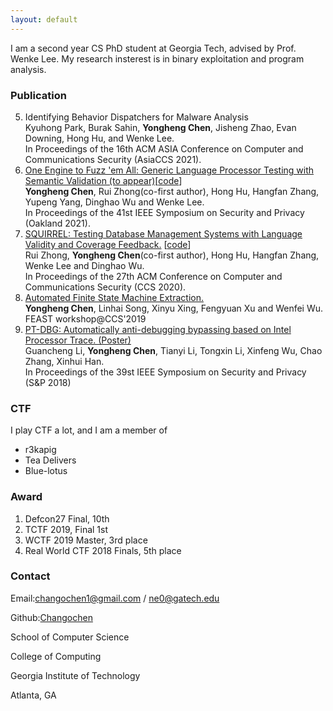 ```yaml
---
layout: default
---
```


I am a second year CS PhD student at Georgia Tech, advised by Prof. Wenke Lee. My research insterest is in binary exploitation and program analysis.

### Publication
5. Identifying Behavior Dispatchers for Malware Analysis <br/>
   Kyuhong Park, Burak Sahin, **Yongheng Chen**, Jisheng Zhao, Evan Downing, Hong Hu, and Wenke Lee. <br/>
   In Proceedings of the 16th ACM ASIA Conference on Computer and Communications Security (AsiaCCS 2021).
4. [One Engine to Fuzz 'em All: Generic Language Processor Testing with Semantic Validation (to appear)](./publication/polyglot_sp_2021_to_appear.pdf)[[code](https://github.com/s3team/Polyglot)] <br/>
   **Yongheng Chen**, Rui Zhong(co-first author), Hong Hu, Hangfan Zhang, Yupeng Yang, Dinghao Wu and Wenke Lee. <br/>
   In Proceedings of the 41st IEEE Symposium on Security and Privacy (Oakland 2021).
3. [SQUIRREL: Testing Database Management Systems with Language Validity and Coverage Feedback.](./publication/squirrel_ccs2020.pdf) [[code](https://github.com/s3team/Squirrel)]<br/>
   Rui Zhong, **Yongheng Chen**(co-first author), Hong Hu, Hangfan Zhang, Wenke Lee and Dinghao Wu. <br/>
   In Proceedings of the 27th ACM Conference on Computer and Communications Security (CCS 2020). 
2. [Automated Finite State Machine Extraction.](./publication/feast02.pdf) <br/>
   **Yongheng Chen**, Linhai Song, Xinyu Xing, Fengyuan Xu and Wenfei Wu. <br/>
   FEAST workshop@CCS'2019
1. [PT-DBG: Automatically anti-debugging bypassing based on Intel Processor Trace. (Poster)](./publication/ptdbg_sp2018_poster.pdf)<br/>
   Guancheng Li, **Yongheng Chen**, Tianyi Li, Tongxin Li, Xinfeng Wu, Chao Zhang, Xinhui Han.<br/>
   In Proceedings of the 39st IEEE Symposium on Security and Privacy (S&P 2018)

### CTF
I play CTF a lot, and I am a member of  
- r3kapig
- Tea Delivers
- Blue-lotus

### Award
1. Defcon27 Final, 10th
2. TCTF 2019, Final 1st
3. WCTF 2019 Master, 3rd place
4. Real World CTF 2018 Finals, 5th place

### Contact
Email:changochen1@gmail.com / ne0@gatech.edu

Github:[Changochen](https://github.com/Changochen)

School of Computer Science

College of Computing

Georgia Institute of Technology

Atlanta, GA
